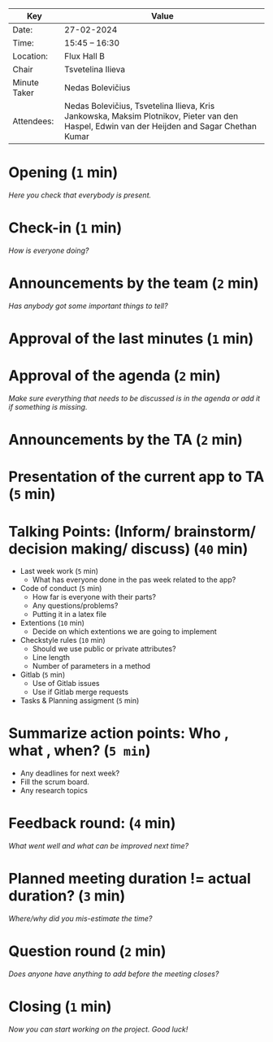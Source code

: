 | Key | Value |
| --- | --- |
| Date: | 27-02-2024  |
| Time: | 15:45 – 16:30  |
| Location: | Flux Hall B |
| Chair | Tsvetelina Ilieva |
| Minute Taker | Nedas Bolevičius |
| Attendees: | Nedas Bolevičius, Tsvetelina  Ilieva, Kris Jankowska, Maksim Plotnikov, Pieter van den Haspel, Edwin van der Heijden and Sagar Chethan Kumar |

# Opening (`1` min)
*Here you check that everybody is present.*

# Check-in (`1` min)
*How is everyone doing?*

# Announcements by the team (`2` min)
*Has anybody got some important things to tell?*

# Approval of the last minutes (`1` min)

# Approval of the agenda (`2` min)
*Make sure everything that needs to be discussed is in the agenda or add it if something is missing.*

# Announcements by the TA (`2` min)

# Presentation of the current app to TA (`5` min)

# Talking Points: (Inform/ brainstorm/ decision making/ discuss) (`40` min)

 - Last week work (`5` min)
     - What has everyone done in the pas week related to the app?
 - Code of conduct (`5` min)
     - How far is everyone with their parts?
     - Any questions/problems?
     - Putting it in a latex file
 - Extentions (`10` min)
     - Decide on which extentions we are going to implement
 - Checkstyle rules (`10` min)
     - Should we use public or private attributes?
     - Line length
     - Number of parameters in a method
 - Gitlab (`5` min)
     - Use of Gitlab issues
     - Use if Gitlab merge requests
 - Tasks & Planning assigment (`5` min)

# Summarize action points: Who , what , when? (`5 min`)
 - Any deadlines for next week?
 - Fill the scrum board.
 - Any research topics

# Feedback round: (`4` min)
*What went well and what can be improved next time?*

# Planned meeting duration != actual duration? (`3` min)
*Where/why did you mis-estimate the time?*

# Question round (`2` min)
*Does anyone have anything to add before the meeting closes?*

# Closing (`1` min)
*Now you can start working on the project. Good luck!*
